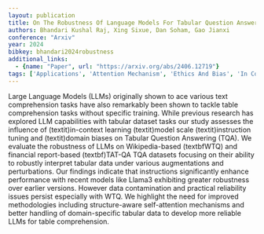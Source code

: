 ```yaml
---
layout: publication
title: On The Robustness Of Language Models For Tabular Question Answering
authors: Bhandari Kushal Raj, Xing Sixue, Dan Soham, Gao Jianxi
conference: "Arxiv"
year: 2024
bibkey: bhandari2024robustness
additional_links:
  - {name: "Paper", url: "https://arxiv.org/abs/2406.12719"}
tags: ['Applications', 'Attention Mechanism', 'Ethics And Bias', 'In Context Learning', 'Model Architecture', 'Prompting', 'Reinforcement Learning', 'Security', 'Training Techniques', 'Transformer']
---
```

Large Language Models (LLMs) originally shown to ace various text comprehension tasks have also remarkably been shown to tackle table comprehension tasks without specific training. While previous research has explored LLM capabilities with tabular dataset tasks our study assesses the influence of (textit)in-context learning (textit)model scale (textit)instruction tuning and (textit)domain biases on Tabular Question Answering (TQA). We evaluate the robustness of LLMs on Wikipedia-based (textbfWTQ) and financial report-based (textbf)TAT-QA TQA datasets focusing on their ability to robustly interpret tabular data under various augmentations and perturbations. Our findings indicate that instructions significantly enhance performance with recent models like Llama3 exhibiting greater robustness over earlier versions. However data contamination and practical reliability issues persist especially with WTQ. We highlight the need for improved methodologies including structure-aware self-attention mechanisms and better handling of domain-specific tabular data to develop more reliable LLMs for table comprehension.

